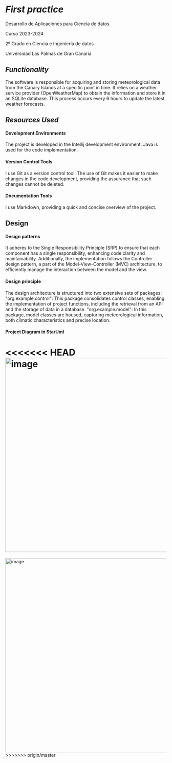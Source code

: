 # _First practice_
Desarrollo de Aplicaciones para Ciencia de datos

Curso 2023-2024

2º Grado en Ciencia e Ingeniería de datos

Universidad Las Palmas de Gran Canaria

## _Functionality_

The software is responsible for acquiring and storing meteorological data from the Canary Islands at a specific point in time. It relies on a weather service provider (OpenWeatherMap) to obtain the information and store it in an SQLite database. This process occurs every 6 hours to update the latest weather forecasts.

## _Resources Used_

#### Development Environments

The project is developed in the Intellij development environment. Java is used for the code implementation.

#### Version Control Tools

I use Git as a version control tool. The use of Git makes it easier to make changes in the code development, providing the assurance that such changes cannot be deleted.

#### Documentation Tools

I use Markdown, providing a quick and concise overview of the project.

## Design

#### Design patterns

It adheres to the Single Responsibility Principle (SRP) to ensure that each component has a single responsibility, enhancing code clarity and maintainability. Additionally, the implementation follows the Controller design pattern, a part of the Model-View-Controller (MVC) architecture, to efficiently manage the interaction between the model and the view.

#### Design principle

The design architecture is structured into two extensive sets of packages:
"org.example.control": This package consolidates control classes, enabling the implementation of project functions, including the retrieval from an API and the storage of data in a database.
"org.example.model": In this package, model classes are housed, capturing meteorological information, both climatic characteristics and precise location.


#### Project Diagram in StarUml
<<<<<<< HEAD
<img width="605" alt="image" src="https://github.com/jorgegonzalezbenitez/WeatherApi/assets/145259600/4a305b3c-dbfd-4521-8819-5ddce64ea942">
=======
<img width="605" alt="image" src="https://github.com/jorgegonzalezbenitez/WeatherApi/assets/145259600/4a305b3c-dbfd-4521-8819-5ddce64ea942">
>>>>>>> origin/master
